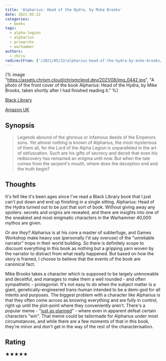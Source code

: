```yaml
---
title: 'Alpharius: Head of the Hydra, by Mike Brooks'
date: 2021-05-22
categories:
  - books
tags:
  - alpha-legion
  - alpharius
  - primarchs
  - warhammer
authors:
  - chris
redirectFrom: ['/2021/05/22/alpharius-head-of-the-hydra-by-mike-brooks/']
---
```


{% image "https://assets.chrism.cloud/chrismcleod.dev/2021/08/img_0442.jpg", "A photo of the front cover of the book Alpharius: Head of the Hydra, by Mike Brooks, taken shortly after I had finished reading it." %}

[Black Library](https://www.blacklibrary.com/new-titles/featured/alpharius-head-of-the-hydra-ebook-2021.html)

[Amazon UK](https://amzn.to/3jX9uuY)

## Synopsis

> Legends abound of the glorious or infamous deeds of the Emperors sons. Yet almost nothing is known of Alpharius, the most mysterious of them all, for the Lord of the Alpha Legion is unparalleled in the art of obfuscation. Such are his gifts of secrecy and deceit that even his rediscovery has remained an enigma until now. But when the tale comes from the serpent's mouth, where does the deception end and the truth begin?

## Thoughts

It's felt like it's been ages since I've read a Black Library book that I just can't put down and end up finishing in a single sitting. Alpharius: Head of the Hydra turned out to be just that sort of book. Without giving away any spoilers: secrets and origins are revealed, and there are insights into one of the sneakiest and most enigmatic characters in the Warhammer 40,000 mythos are given.

_Or are they?_ Alpharius is at his core a master of subterfuge, and Games Workshop make heavy use (personally I'd say _overuse_) of the "unreliable narrator" trope in their world building. So there is definitely scope to discount everything in this book as nothing but a gripping yarn woven by the narrator to distract from what really happened. But based on how the story is framed, I choose to believe that the events of the book are canonical fact.

Mike Brooks takes a character which is supposed to be largely unknowable and deceitful, and manages to make them a well rounded - and often sympathetic - protagonist. It's not easy to do when the subject matter is a giant, genetically-engineered trans-human intended to be a demi-god for all intents and purposes. The biggest problem with a character like Alpharius is that they often come across as knowing everything and are fully in control, right up until the plot-point where they conveniently aren't. There's a popular meme - "[just as planned](https://knowyourmeme.com/memes/just-as-planned)" - where even in apparent defeat certain characters "win". That meme could be tailormade for Alpharius under most circumstances, and while there are a few moments of that in this book, they're minor and don't get in the way of the rest of the characterisation.

## Rating

★★★★★
